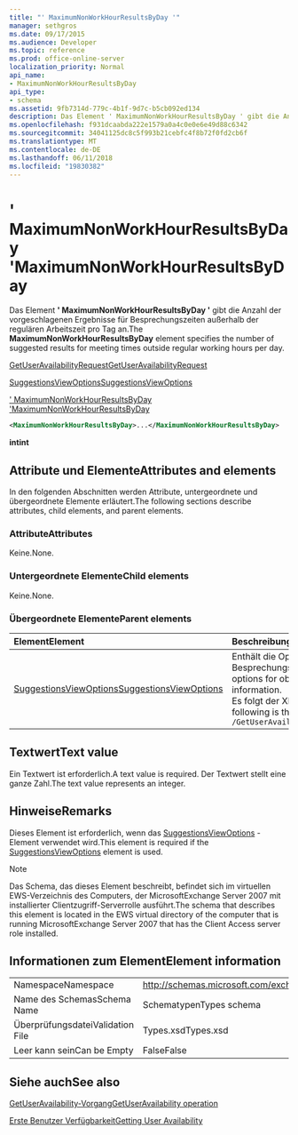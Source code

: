```yaml
---
title: "' MaximumNonWorkHourResultsByDay '"
manager: sethgros
ms.date: 09/17/2015
ms.audience: Developer
ms.topic: reference
ms.prod: office-online-server
localization_priority: Normal
api_name:
- MaximumNonWorkHourResultsByDay
api_type:
- schema
ms.assetid: 9fb7314d-779c-4b1f-9d7c-b5cb092ed134
description: Das Element ' MaximumNonWorkHourResultsByDay ' gibt die Anzahl der vorgeschlagenen Ergebnisse für Besprechungszeiten außerhalb der regulären Arbeitszeit pro Tag an.
ms.openlocfilehash: f931dcaabda222e1579a0a4c0e0e6e49d88c6342
ms.sourcegitcommit: 34041125dc8c5f993b21cebfc4f8b72f0fd2cb6f
ms.translationtype: MT
ms.contentlocale: de-DE
ms.lasthandoff: 06/11/2018
ms.locfileid: "19830382"
---
```

# <a name="maximumnonworkhourresultsbyday"></a><span data-ttu-id="fe8d4-103">' MaximumNonWorkHourResultsByDay '</span><span class="sxs-lookup"><span data-stu-id="fe8d4-103">MaximumNonWorkHourResultsByDay</span></span>

<span data-ttu-id="fe8d4-104">Das Element **' MaximumNonWorkHourResultsByDay '** gibt die Anzahl der vorgeschlagenen Ergebnisse für Besprechungszeiten außerhalb der regulären Arbeitszeit pro Tag an.</span><span class="sxs-lookup"><span data-stu-id="fe8d4-104">The **MaximumNonWorkHourResultsByDay** element specifies the number of suggested results for meeting times outside regular working hours per day.</span></span> 
  
[<span data-ttu-id="fe8d4-105">GetUserAvailabilityRequest</span><span class="sxs-lookup"><span data-stu-id="fe8d4-105">GetUserAvailabilityRequest</span></span>](getuseravailabilityrequest.md)
  
[<span data-ttu-id="fe8d4-106">SuggestionsViewOptions</span><span class="sxs-lookup"><span data-stu-id="fe8d4-106">SuggestionsViewOptions</span></span>](suggestionsviewoptions.md)
  
[<span data-ttu-id="fe8d4-107">' MaximumNonWorkHourResultsByDay '</span><span class="sxs-lookup"><span data-stu-id="fe8d4-107">MaximumNonWorkHourResultsByDay</span></span>](maximumnonworkhourresultsbyday.md)
  
```xml
<MaximumNonWorkHourResultsByDay>...</MaximumNonWorkHourResultsByDay>
```

 <span data-ttu-id="fe8d4-108">**int**</span><span class="sxs-lookup"><span data-stu-id="fe8d4-108">**int**</span></span>
## <a name="attributes-and-elements"></a><span data-ttu-id="fe8d4-109">Attribute und Elemente</span><span class="sxs-lookup"><span data-stu-id="fe8d4-109">Attributes and elements</span></span>

<span data-ttu-id="fe8d4-110">In den folgenden Abschnitten werden Attribute, untergeordnete und übergeordnete Elemente erläutert.</span><span class="sxs-lookup"><span data-stu-id="fe8d4-110">The following sections describe attributes, child elements, and parent elements.</span></span>
  
### <a name="attributes"></a><span data-ttu-id="fe8d4-111">Attribute</span><span class="sxs-lookup"><span data-stu-id="fe8d4-111">Attributes</span></span>

<span data-ttu-id="fe8d4-112">Keine.</span><span class="sxs-lookup"><span data-stu-id="fe8d4-112">None.</span></span>
  
### <a name="child-elements"></a><span data-ttu-id="fe8d4-113">Untergeordnete Elemente</span><span class="sxs-lookup"><span data-stu-id="fe8d4-113">Child elements</span></span>

<span data-ttu-id="fe8d4-114">Keine.</span><span class="sxs-lookup"><span data-stu-id="fe8d4-114">None.</span></span>
  
### <a name="parent-elements"></a><span data-ttu-id="fe8d4-115">Übergeordnete Elemente</span><span class="sxs-lookup"><span data-stu-id="fe8d4-115">Parent elements</span></span>

|<span data-ttu-id="fe8d4-116">**Element**</span><span class="sxs-lookup"><span data-stu-id="fe8d4-116">**Element**</span></span>|<span data-ttu-id="fe8d4-117">**Beschreibung**</span><span class="sxs-lookup"><span data-stu-id="fe8d4-117">**Description**</span></span>|
|:-----|:-----|
|[<span data-ttu-id="fe8d4-118">SuggestionsViewOptions</span><span class="sxs-lookup"><span data-stu-id="fe8d4-118">SuggestionsViewOptions</span></span>](suggestionsviewoptions.md) <br/> |<span data-ttu-id="fe8d4-119">Enthält die Optionen zum Abrufen von Besprechungsinformationen Vorschlag.</span><span class="sxs-lookup"><span data-stu-id="fe8d4-119">Contains the options for obtaining meeting suggestion information.</span></span>  <br/> <span data-ttu-id="fe8d4-120">Es folgt der XPath-Ausdruck für dieses Element:</span><span class="sxs-lookup"><span data-stu-id="fe8d4-120">The following is the XPath to this element:</span></span>  <br/>  `/GetUserAvailabilityRequest/SuggestionViewOptions` <br/> |
   
## <a name="text-value"></a><span data-ttu-id="fe8d4-121">Textwert</span><span class="sxs-lookup"><span data-stu-id="fe8d4-121">Text value</span></span>

<span data-ttu-id="fe8d4-122">Ein Textwert ist erforderlich.</span><span class="sxs-lookup"><span data-stu-id="fe8d4-122">A text value is required.</span></span> <span data-ttu-id="fe8d4-123">Der Textwert stellt eine ganze Zahl.</span><span class="sxs-lookup"><span data-stu-id="fe8d4-123">The text value represents an integer.</span></span>
  
## <a name="remarks"></a><span data-ttu-id="fe8d4-124">Hinweise</span><span class="sxs-lookup"><span data-stu-id="fe8d4-124">Remarks</span></span>

<span data-ttu-id="fe8d4-125">Dieses Element ist erforderlich, wenn das [SuggestionsViewOptions](suggestionsviewoptions.md) -Element verwendet wird.</span><span class="sxs-lookup"><span data-stu-id="fe8d4-125">This element is required if the [SuggestionsViewOptions](suggestionsviewoptions.md) element is used.</span></span> 
  
> [!NOTE]
> <span data-ttu-id="fe8d4-126">Das Schema, das dieses Element beschreibt, befindet sich im virtuellen EWS-Verzeichnis des Computers, der MicrosoftExchange Server 2007 mit installierter Clientzugriff-Serverrolle ausführt.</span><span class="sxs-lookup"><span data-stu-id="fe8d4-126">The schema that describes this element is located in the EWS virtual directory of the computer that is running MicrosoftExchange Server 2007 that has the Client Access server role installed.</span></span> 
  
## <a name="element-information"></a><span data-ttu-id="fe8d4-127">Informationen zum Element</span><span class="sxs-lookup"><span data-stu-id="fe8d4-127">Element information</span></span>

|||
|:-----|:-----|
|<span data-ttu-id="fe8d4-128">Namespace</span><span class="sxs-lookup"><span data-stu-id="fe8d4-128">Namespace</span></span>  <br/> |http://schemas.microsoft.com/exchange/services/2006/types  <br/> |
|<span data-ttu-id="fe8d4-129">Name des Schemas</span><span class="sxs-lookup"><span data-stu-id="fe8d4-129">Schema Name</span></span>  <br/> |<span data-ttu-id="fe8d4-130">Schematypen</span><span class="sxs-lookup"><span data-stu-id="fe8d4-130">Types schema</span></span>  <br/> |
|<span data-ttu-id="fe8d4-131">Überprüfungsdatei</span><span class="sxs-lookup"><span data-stu-id="fe8d4-131">Validation File</span></span>  <br/> |<span data-ttu-id="fe8d4-132">Types.xsd</span><span class="sxs-lookup"><span data-stu-id="fe8d4-132">Types.xsd</span></span>  <br/> |
|<span data-ttu-id="fe8d4-133">Leer kann sein</span><span class="sxs-lookup"><span data-stu-id="fe8d4-133">Can be Empty</span></span>  <br/> |<span data-ttu-id="fe8d4-134">False</span><span class="sxs-lookup"><span data-stu-id="fe8d4-134">False</span></span>  <br/> |
   
## <a name="see-also"></a><span data-ttu-id="fe8d4-135">Siehe auch</span><span class="sxs-lookup"><span data-stu-id="fe8d4-135">See also</span></span>



[<span data-ttu-id="fe8d4-136">GetUserAvailability-Vorgang</span><span class="sxs-lookup"><span data-stu-id="fe8d4-136">GetUserAvailability operation</span></span>](getuseravailability-operation.md)


[<span data-ttu-id="fe8d4-137">Erste Benutzer Verfügbarkeit</span><span class="sxs-lookup"><span data-stu-id="fe8d4-137">Getting User Availability</span></span>](http://msdn.microsoft.com/library/d4133fcb-9b0f-4e6b-aadf-a389da83516a%28Office.15%29.aspx)

